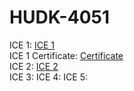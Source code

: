 # HUDK-4051
ICE 1: [ICE 1](https://github.com/WuRebecca/HUDK-4051/blob/main/22%20Spring%20ICE%201.ipynb)  
ICE 1 Certificate: [Certificate](https://github.com/WuRebecca/HUDK-4051/blob/main/ICE%201%20Certificate.pdf)  
ICE 2: [ICE 2](https://github.com/WuRebecca/HUDK-4051/blob/main/22%20Spring%20ICE%202.ipynb)  
ICE 3:
ICE 4:
ICE 5:
